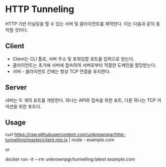 # HTTP Tunneling

HTTP 기반 터널링을 할 수 있는 서버 및 클라이언트를 제작한다. 이는 다음과 같이 동작할 것이다.

## Client

- Client는 CLI 툴로, 서버 주소 및 포워딩할 포트를 입력으로 받는다.
- 클라이언트는 초기에 서버에 접속하여 서버로부터 적절한 도메인을 할당받는다.
- 서버 - 클라이언트 간에는 항상 TCP 연결을 유지한다.

## Server

서버는 두 개의 포트를 개방한다. 하나는 API와 접속을 위한 포트, 다른 하나는 TCP 커넥션을 위한 포트다.

## Usage

curl https://raw.githubusercontent.com/unknownpgr/http-tunnelling/master/client.min.js | node - example.com

or

docker run -it --rm unknownpgr/tunnelling:latest example.com
